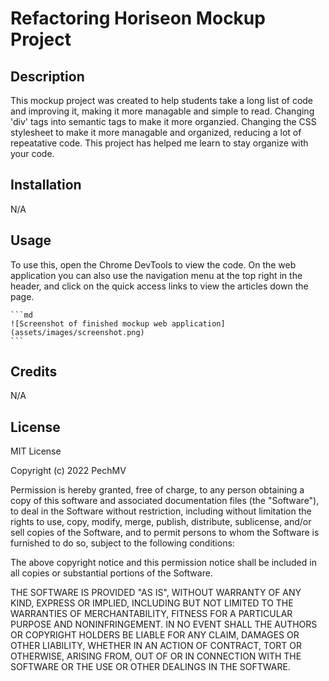 # Refactoring Horiseon Mockup Project

## Description

This mockup project was created to help students take a long list of code and improving it, making it more managable and simple to read. Changing 'div' tags into semantic tags to make it more organzied. Changing the CSS stylesheet to make it more managable and organized, reducing a lot of repeatative code. This project has helped me learn to stay organize with your code. 


## Installation

N/A

## Usage

To use this, open the Chrome DevTools to view the code. On the web application you can also use the navigation menu at the top right in the header, and click on the quick access links to view the articles down the page. 

    ```md
    ![Screenshot of finished mockup web application](assets/images/screenshot.png)
    ```

## Credits

N/A

## License

MIT License

Copyright (c) 2022 PechMV

Permission is hereby granted, free of charge, to any person obtaining a copy
of this software and associated documentation files (the "Software"), to deal
in the Software without restriction, including without limitation the rights
to use, copy, modify, merge, publish, distribute, sublicense, and/or sell
copies of the Software, and to permit persons to whom the Software is
furnished to do so, subject to the following conditions:

The above copyright notice and this permission notice shall be included in all
copies or substantial portions of the Software.

THE SOFTWARE IS PROVIDED "AS IS", WITHOUT WARRANTY OF ANY KIND, EXPRESS OR
IMPLIED, INCLUDING BUT NOT LIMITED TO THE WARRANTIES OF MERCHANTABILITY,
FITNESS FOR A PARTICULAR PURPOSE AND NONINFRINGEMENT. IN NO EVENT SHALL THE
AUTHORS OR COPYRIGHT HOLDERS BE LIABLE FOR ANY CLAIM, DAMAGES OR OTHER
LIABILITY, WHETHER IN AN ACTION OF CONTRACT, TORT OR OTHERWISE, ARISING FROM,
OUT OF OR IN CONNECTION WITH THE SOFTWARE OR THE USE OR OTHER DEALINGS IN THE
SOFTWARE.
